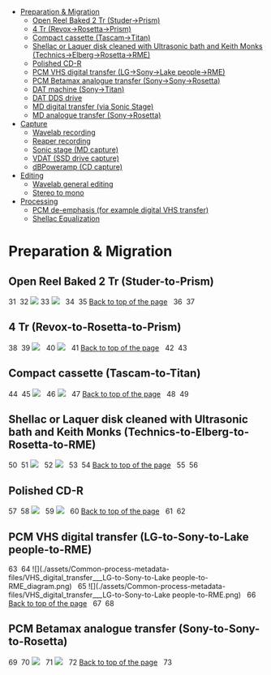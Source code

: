 <a name="top"></a>

*   [Preparation & Migration](#Preparation)
    *   [Open Reel Baked 2 Tr (Studer→Prism)](http://sip-gallery.droppages.com/#mozTocId654654)
    *   [4 Tr (Revox→Rosetta→Prism)](http://sip-gallery.droppages.com/#mozTocId88117)
    *   [Compact cassette (Tascam→Titan)](http://sip-gallery.droppages.com/#mozTocId199816)
    *   [Shellac or Laquer disk cleaned with Ultrasonic bath and Keith Monks (Technics→Elberg→Rosetta→RME)](http://sip-gallery.droppages.com/#mozTocId98003)
    *   [Polished CD-R](http://sip-gallery.droppages.com/#mozTocId712089)
    *   [PCM VHS digital transfer (LG→Sony→Lake people→RME)](http://sip-gallery.droppages.com/#mozTocId98003)
    *   [PCM Betamax analogue transfer (Sony→Sony→Rosetta)](http://sip-gallery.droppages.com/#mozTocId475728)
    *   [DAT machine (Sony→Titan)](http://sip-gallery.droppages.com/#mozTocId439844)
    *   [DAT DDS drive](http://sip-gallery.droppages.com/#mozTocId416260)
    *   [MD digital transfer (via Sonic Stage)](http://sip-gallery.droppages.com/#mozTocId548646)
    *   [MD analogue transfer (Sony→Rosetta)](http://sip-gallery.droppages.com/#mozTocId548646)
*   [Capture](http://sip-gallery.droppages.com/#mozTocId565196)
    *   [Wavelab recording](http://sip-gallery.droppages.com/#mozTocId291967)
    *   [Reaper recording](http://sip-gallery.droppages.com/#mozTocId427035)
    *   [Sonic stage (MD capture)](http://sip-gallery.droppages.com/#mozTocId325502)
    *   [VDAT (SSD drive capture)](http://sip-gallery.droppages.com/#mozTocId723320)
    *   [dBPoweramp (CD capture)](http://sip-gallery.droppages.com/#mozTocId491581)
*   [Editing](http://sip-gallery.droppages.com/#mozTocId629496)
    *   [Wavelab general editing](http://sip-gallery.droppages.com/#mozTocId60521)
    *   [Stereo to mono](http://sip-gallery.droppages.com/#mozTocId258175)
*   [Processing](http://sip-gallery.droppages.com/#mozTocId138154)
    *   [PCM de-emphasis (for example digital VHS transfer)](http://sip-gallery.droppages.com/#mozTocId72798)
    *   [Shellac Equalization](http://sip-gallery.droppages.com/#mozTocId748782)
# <a name="Preparation"></a>Preparation & Migration  
## <a class="mozTocH3" name="mozTocId654654"></a>Open Reel Baked 2 Tr (Studer-to-Prism)
31
​
32
![](./assets/Common-process-metadata-files/Baked_2_Tr___Studer-to-Prism_diagram.png)
33
![](./assets/Common-process-metadata-files/Baked_2_Tr___Studer-to-Prism.png)  
34
​
35
[Back to top of the page](http://sip-gallery.droppages.com/#top)  
36
​
37
## <a class="mozTocH3" name="mozTocId88117"></a>4 Tr (Revox-to-Rosetta-to-Prism)
38
​
39
![](./assets/Common-process-metadata-files/4_Tr___Revox-to-Rosetta-to-Prism_diagram.png)  
40
![](./assets/Common-process-metadata-files/4_Tr___Revox-to-Rosetta-to-Prism.png)  
41
[Back to top of the page](http://sip-gallery.droppages.com/index.html#top)  
42
​
43
## <a class="mozTocH2" name="mozTocId199816"></a>Compact cassette (Tascam-to-Titan)
44
​
45
![](./assets/Common-process-metadata-files/CC___Tascam-to-Titan_diagram.png)  
46
![](./assets/Common-process-metadata-files/CC___Tascam-to-Titan.png)  
47
[Back to top of the page](http://sip-gallery.droppages.com/index.html#top)  
48
​
49
## <a class="mozTocH3" name="mozTocId98003"></a>Shellac or Laquer disk cleaned with Ultrasonic bath and Keith Monks (Technics-to-Elberg-to-Rosetta-to-RME)
50
​
51
![](./assets/Common-process-metadata-files/Shellac_or_Laquer_disk_cleaned_with_Ultrasonic_bath_and_Keith_Monks___Technics-to-Elberg-to-Rosetta-to-RME_diagram.png)  
52
![](./assets/Common-process-metadata-files/Shellac_or_Laquer_disk_cleaned_with_Ultrasonic_bath_and_Keith_Monks___Technics-to-Elberg-to-Rosetta-to-RME.png)  
53
​
54
[Back to top of the page](http://sip-gallery.droppages.com/index.html#top)  
55
​
56
## <a class="mozTocH2" name="mozTocId712089"></a>Polished CD-R
57
​
58
![](./assets/Common-process-metadata-files/CD_diagram.png)  
59
![](./assets/Common-process-metadata-files/CD.png)  
60
[Back to top of the page](http://sip-gallery.droppages.com/index.html#top)  
61
​
62
## <a class="mozTocH3" name="mozTocId98003"></a>PCM VHS digital transfer (LG-to-Sony-to-Lake people-to-RME)
63
​
64
![](./assets/Common-process-metadata-files/VHS_digital_transfer___LG-to-Sony-to-Lake people-to-RME_diagram.png)  
65
![](./assets/Common-process-metadata-files/VHS_digital_transfer___LG-to-Sony-to-Lake people-to-RME.png)  
66
[Back to top of the page](http://sip-gallery.droppages.com/index.html#top)  
67
​
68
## <a class="mozTocH3" name="mozTocId475728"></a>PCM Betamax analogue transfer (Sony-to-Sony-to-Rosetta)
69
​
70
![](./assets/Common-process-metadata-files/Betamax_analogue_transfer___Sony-to-Sony-to-Rosetta_diagram.png)  
71
![](./assets/Common-process-metadata-files/Betamax_analogue_transfer___Sony-to-Sony-to-Rosetta.png)  
72
[Back to top of the page](http://sip-gallery.droppages.com/index.html#top)  
73
